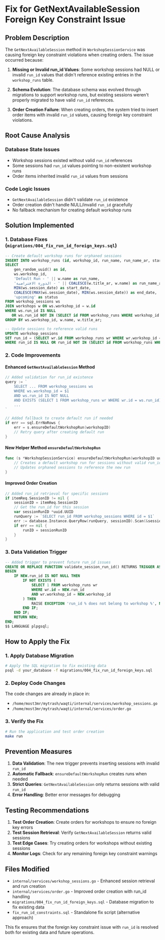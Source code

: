 # Fix for GetNextAvailableSession Foreign Key Constraint Issue

## Problem Description

The `GetNextAvailableSession` method in `WorkshopSessionService` was causing foreign key constraint violations when creating orders. The issue occurred because:

1. **Missing or Invalid run_id Values**: Some workshop sessions had NULL or invalid `run_id` values that didn't reference existing entries in the `workshop_runs` table.

2. **Schema Evolution**: The database schema was evolved through migrations to support workshop runs, but existing sessions weren't properly migrated to have valid `run_id` references.

3. **Order Creation Failure**: When creating orders, the system tried to insert order items with invalid `run_id` values, causing foreign key constraint violations.

## Root Cause Analysis

### Database State Issues
- Workshop sessions existed without valid `run_id` references
- Some sessions had `run_id` values pointing to non-existent workshop runs
- Order items inherited invalid `run_id` values from sessions

### Code Logic Issues
- `GetNextAvailableSession` didn't validate `run_id` existence
- Order creation didn't handle NULL/invalid `run_id` gracefully
- No fallback mechanism for creating default workshop runs

## Solution Implemented

### 1. Database Fixes (`migrations/004_fix_run_id_foreign_keys.sql`)

```sql
-- Create default workshop runs for orphaned sessions
INSERT INTO workshop_runs (id, workshop_id, run_name, run_name_ar, start_date, end_date, status)
SELECT 
    gen_random_uuid() as id,
    ws.workshop_id,
    'Default Run - ' || w.name as run_name,
    'الدورة الافتراضية - ' || COALESCE(w.title_ar, w.name) as run_name_ar,
    MIN(ws.session_date) as start_date,
    COALESCE(MAX(ws.session_date), MIN(ws.session_date)) as end_date,
    'upcoming' as status
FROM workshop_sessions ws
JOIN workshops w ON ws.workshop_id = w.id
WHERE ws.run_id IS NULL 
   OR ws.run_id NOT IN (SELECT id FROM workshop_runs WHERE workshop_id = ws.workshop_id)
GROUP BY ws.workshop_id, w.name, w.title_ar;

-- Update sessions to reference valid runs
UPDATE workshop_sessions 
SET run_id = (SELECT wr.id FROM workshop_runs wr WHERE wr.workshop_id = workshop_sessions.workshop_id AND wr.run_name LIKE 'Default Run -%' LIMIT 1)
WHERE run_id IS NULL OR run_id NOT IN (SELECT id FROM workshop_runs WHERE workshop_id = workshop_sessions.workshop_id);
```

### 2. Code Improvements

#### Enhanced `GetNextAvailableSession` Method
```go
// Added validation for run_id existence
query := `
    SELECT ... FROM workshop_sessions ws
    WHERE ws.workshop_id = $1
    AND ws.run_id IS NOT NULL
    AND EXISTS (SELECT 1 FROM workshop_runs wr WHERE wr.id = ws.run_id)
    ...
`

// Added fallback to create default run if needed
if err == sql.ErrNoRows {
    err = s.ensureDefaultWorkshopRun(workshopID)
    // Retry query after creating default run
}
```

#### New Helper Method `ensureDefaultWorkshopRun`
```go
func (s *WorkshopSessionService) ensureDefaultWorkshopRun(workshopID uuid.UUID) error {
    // Creates a default workshop run for sessions without valid run_id
    // Updates orphaned sessions to reference the new run
}
```

#### Improved Order Creation
```go
// Added run_id retrieval for specific sessions
if itemReq.SessionID != nil {
    sessionID = itemReq.SessionID
    // Get the run_id for this session
    var sessionRunID *uuid.UUID
    runQuery := `SELECT run_id FROM workshop_sessions WHERE id = $1`
    err := database.Instance.QueryRow(runQuery, sessionID).Scan(&sessionRunID)
    if err == nil {
        runID = sessionRunID
    }
}
```

### 3. Data Validation Trigger
```sql
-- Added trigger to prevent future run_id issues
CREATE OR REPLACE FUNCTION validate_session_run_id() RETURNS TRIGGER AS $$
BEGIN
    IF NEW.run_id IS NOT NULL THEN
        IF NOT EXISTS (
            SELECT 1 FROM workshop_runs wr 
            WHERE wr.id = NEW.run_id 
            AND wr.workshop_id = NEW.workshop_id
        ) THEN
            RAISE EXCEPTION 'run_id % does not belong to workshop %', NEW.run_id, NEW.workshop_id;
        END IF;
    END IF;
    RETURN NEW;
END;
$$ LANGUAGE plpgsql;
```

## How to Apply the Fix

### 1. Apply Database Migration
```bash
# Apply the SQL migration to fix existing data
psql -d your_database -f migrations/004_fix_run_id_foreign_keys.sql
```

### 2. Deploy Code Changes
The code changes are already in place in:
- `/home/most3mr/mytrash/waqti/internal/services/workshop_sessions.go`
- `/home/most3mr/mytrash/waqti/internal/services/order.go`

### 3. Verify the Fix
```bash
# Run the application and test order creation
make run
```

## Prevention Measures

1. **Data Validation**: The new trigger prevents inserting sessions with invalid `run_id`
2. **Automatic Fallback**: `ensureDefaultWorkshopRun` creates runs when needed
3. **Strict Queries**: `GetNextAvailableSession` only returns sessions with valid `run_id`
4. **Error Handling**: Better error messages for debugging

## Testing Recommendations

1. **Test Order Creation**: Create orders for workshops to ensure no foreign key errors
2. **Test Session Retrieval**: Verify `GetNextAvailableSession` returns valid sessions
3. **Test Edge Cases**: Try creating orders for workshops without existing sessions
4. **Monitor Logs**: Check for any remaining foreign key constraint warnings

## Files Modified

- `internal/services/workshop_sessions.go` - Enhanced session retrieval and run creation
- `internal/services/order.go` - Improved order creation with run_id handling
- `migrations/004_fix_run_id_foreign_keys.sql` - Database migration to fix existing data
- `fix_run_id_constraints.sql` - Standalone fix script (alternative approach)

This fix ensures that the foreign key constraint issue with `run_id` is resolved both for existing data and future operations.